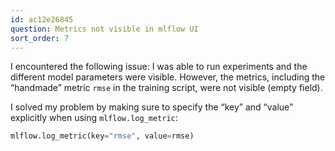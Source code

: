 ```yaml
---
id: ac12e26845
question: Metrics not visible in mlflow UI
sort_order: 7
---
```


I encountered the following issue: I was able to run experiments and the different model parameters were visible. However, the metrics, including the “handmade” metric `rmse` in the training script, were not visible (empty field).

I solved my problem by making sure to specify the “key” and “value” explicitly when using `mlflow.log_metric`:

```python
mlflow.log_metric(key="rmse", value=rmse)
```